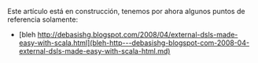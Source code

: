 Este artículo está en construcción, tenemos por ahora algunos puntos de referencia solamente:

-   [bleh http://debasishg.blogspot.com/2008/04/external-dsls-made-easy-with-scala.html](bleh-http---debasishg-blogspot-com-2008-04-external-dsls-made-easy-with-scala-html.md)

